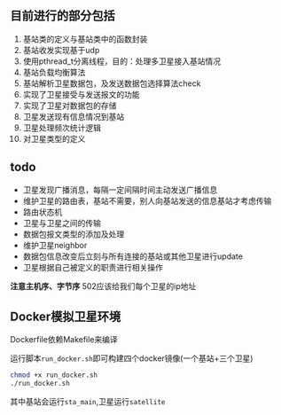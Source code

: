 ## 目前进行的部分包括
1. 基站类的定义与基站类中的函数封装
2. 基站收发实现基于udp
3. 使用pthread_t分离线程，目的：处理多卫星接入基站情况
4. 基站负载均衡算法
5. 基站解析卫星数据包，及发送数据包选择算法check
6. 实现了卫星接受与发送报文的功能
7. 实现了卫星对数据包的存储
8. 卫星发送现有信息情况到基站
9. 卫星处理频次统计逻辑
10. 对卫星类型的定义




## todo
- 卫星发现广播消息，每隔一定间隔时间主动发送广播信息
- 维护卫星的路由表，基站不需要，别人向基站发送的信息基站才考虑传输
- 路由状态机
- 卫星与卫星之间的传输
- 数据包报文类型的添加及处理
- 维护卫星neighbor
- 数据包信息改变后立刻与所有连接的基站或其他卫星进行update
- 卫星根据自己被定义的职责进行相关操作


**注意主机序、字节序**
502应该给我们每个卫星的ip地址

## Docker模拟卫星环境
Dockerfile依赖Makefile来编译

运行脚本`run_docker.sh`即可构建四个docker镜像(一个基站+三个卫星)
```bash
chmod +x run_docker.sh
./run_docker.sh
```
其中基站会运行`sta_main`,卫星运行`satellite`



